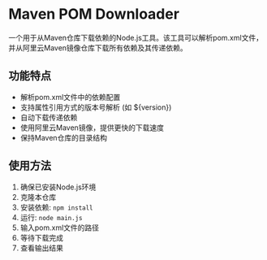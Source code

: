 # Maven POM Downloader

一个用于从Maven仓库下载依赖的Node.js工具。该工具可以解析pom.xml文件，并从阿里云Maven镜像仓库下载所有依赖及其传递依赖。

## 功能特点

- 解析pom.xml文件中的依赖配置
- 支持属性引用方式的版本号解析 (如 ${version})
- 自动下载传递依赖
- 使用阿里云Maven镜像，提供更快的下载速度
- 保持Maven仓库的目录结构

## 使用方法

1. 确保已安装Node.js环境
2. 克隆本仓库
3. 安装依赖: `npm install`
4. 运行: `node main.js`
5. 输入pom.xml文件的路径
6. 等待下载完成
7. 查看输出结果

